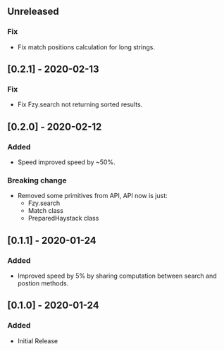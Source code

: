 ## Unreleased
### Fix
- Fix match positions calculation for long strings.

## [0.2.1] - 2020-02-13
### Fix
- Fix Fzy.search not returning sorted results.

## [0.2.0] - 2020-02-12
### Added
- Speed improved speed by ~50%.

### Breaking change
- Removed some primitives from API, API now is just:
  - Fzy.search
  - Match class
  - PreparedHaystack class

## [0.1.1] - 2020-01-24
### Added
- Improved speed by 5% by sharing computation between search and postion methods.

## [0.1.0] - 2020-01-24
### Added
- Initial Release
